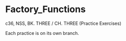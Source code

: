 # Factory_Functions

c36, NSS, BK. THREE / CH. THREE (Practice Exercises)

Each practice is on its own branch.
